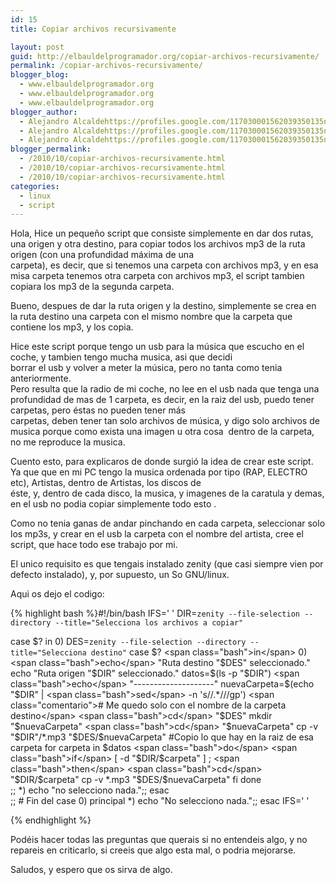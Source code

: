 ```yaml
---
id: 15
title: Copiar archivos recursivamente

layout: post
guid: http://elbauldelprogramador.org/copiar-archivos-recursivamente/
permalink: /copiar-archivos-recursivamente/
blogger_blog:
  - www.elbauldelprogramador.org
  - www.elbauldelprogramador.org
  - www.elbauldelprogramador.org
blogger_author:
  - Alejandro Alcaldehttps://profiles.google.com/117030001562039350135noreply@blogger.com
  - Alejandro Alcaldehttps://profiles.google.com/117030001562039350135noreply@blogger.com
  - Alejandro Alcaldehttps://profiles.google.com/117030001562039350135noreply@blogger.com
blogger_permalink:
  - /2010/10/copiar-archivos-recursivamente.html
  - /2010/10/copiar-archivos-recursivamente.html
  - /2010/10/copiar-archivos-recursivamente.html
categories:
  - linux
  - script
---
```

Hola, Hice un pequeño script que consiste simplemente en dar dos rutas, una origen y otra destino, para copiar todos los archivos mp3 de la ruta origen (con una profundidad máxima de una  
carpeta), es decir, que si tenemos una carpeta con archivos mp3, y en esa misa carpeta tenemos otra carpeta con archivos mp3, el script tambien copiara los mp3 de la segunda carpeta.

Bueno, despues de dar la ruta origen y la destino, simplemente se crea en la ruta destino una carpeta con el mismo nombre que la carpeta que contiene los mp3, y los copia.

Hice este script porque tengo un usb para la música que escucho en el coche, y tambien tengo mucha musica, asi que decidi  
borrar el usb y volver a meter la música, pero no tanta como tenia anteriormente.  
Pero resulta que la radio de mi coche, no lee en el usb nada que tenga una profundidad de mas de 1 carpeta, es decir, en la raiz del usb, puedo tener carpetas, pero éstas no pueden tener más  
carpetas, deben tener tan solo archivos de música, y digo solo archivos de musica porque como exista una imagen u otra cosa&nbsp; dentro de la carpeta, no me reproduce la musica.

Cuento esto, para explicaros de donde surgió la idea de crear este script. Ya que que en mi PC tengo la musica ordenada por tipo (RAP, ELECTRO etc), Artistas, dentro de Artistas, los discos de  
éste, y, dentro de cada disco, la musica, y imagenes de la caratula y demas, en el usb no podia copiar simplemente todo esto .

Como no tenia ganas de andar pinchando en cada carpeta, seleccionar solo los mp3s, y crear en el usb la carpeta con el nombre del artista, cree el script, que hace todo ese trabajo por mi.

El unico requisito es que tengais instalado zenity (que casi siempre vien por defecto instalado), y, por supuesto, un So GNU/linux.

Aqui os dejo el codigo:

{% highlight bash %}<span class="path">#!/bin/bash</span>
<span class="bash">IFS</span>='
'
DIR=`zenity --file-selection --directory --title="Selecciona los archivos a copiar"`

<span class="bash">case</span> $? <span class="bash">in</span>
  0)
    DES=`zenity --file-selection --directory --title="Selecciona destino"`
    <span class="bash">case</span> $? <span class="bash">in</span>
    0)
      <span class="bash">echo</span> "Ruta destino "$DES" seleccionado."
      <span class="bash">echo</span> "Ruta origen "$DIR" seleccionado."
      datos=$(ls -p "$DIR")
      <span class="bash">echo</span> "--------------------"
      nuevaCarpeta=$(<span class="bash">echo</span> "$DIR" | <span class="bash">sed</span> -n 's//.*///gp') <span class="comentario"># Me quedo solo con el nombre de la carpeta destino</span>
      <span class="bash">cd</span> "$DES"
      mkdir "$nuevaCarpeta"
      <span class="bash">cd</span> "$nuevaCarpeta"
      cp -v "$DIR"/*.mp3 "$DES/$nuevaCarpeta" <span class="comentario">#Copio lo que hay en la raiz de esa carpeta</span>
      <span class="bash">for</span> carpeta <span class="bash">in</span> $datos
      <span class="bash">do</span>
        <span class="bash">if</span> [ -d "$DIR/$carpeta" ] ; <span class="bash">then</span>
          <span class="bash">cd</span> "$DIR/$carpeta"
          cp -v *.mp3 "$DES/$nuevaCarpeta"
        <span class="bash">fi</span>
      <span class="bash">done</span>              
      ;;
    *)
      <span class="bash">echo</span> "no selecciono nada.";;
      <span class="bash">esac</span>                                                      
    ;; <span class="comentario"># Fin del <span class="bash">case</span> 0) principal</span>
  *)
    <span class="bash">echo</span> "No selecciono nada.";;
    <span class="bash">esac</span>
<span class="bash">IFS</span>=' '

{% endhighlight %}

Podéis hacer todas las preguntas que querais si no entendeis algo, y no repareis en criticarlo, si creeis que algo esta mal, o podria mejorarse.

Saludos, y espero que os sirva de algo.

